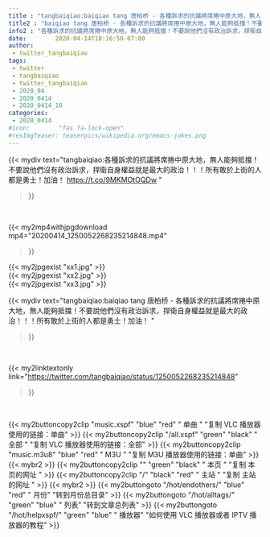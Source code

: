 ```yaml
---
title : "tangbaiqiao:baiqiao tang 唐柏桥 - 各種訴求的抗議將席捲中原大地，無人能夠抵擋！不要說他們沒有政治訴求，捍衛自身權益就是最大的政治！！！所有敢於上街的人都是勇士！加油！ "
title2 : "baiqiao tang 唐柏桥 - 各種訴求的抗議將席捲中原大地，無人能夠抵擋！不要說他們沒有政治訴求，捍衛自身權益就是最大的政治！！！所有敢於上街的人都是勇士！加油！ "
info2 : "各種訴求的抗議將席捲中原大地，無人能夠抵擋！不要說他們沒有政治訴求，捍衛自身權益就是最大的政治！！！所有敢於上街的人都是勇士！加油！ https://t.co/9MKMOtOQDw "
date:        2020-04-14T10:16:50-07:00
author:
 - twitter_tangbaiqiao
tags:
 - twitter
 - tangbaiqiao
 - twitter_tangbaiqiao
 - 2020_04
 - 2020_0414
 - 2020_0414_10
categories:
 - 2020_0414
#icon:        "fas fa-lock-open"
#resImgTeaser: teaserpics/wikipedia.org/emacs-jokes.png
---
```


{{< mydiv text="tangbaiqiao:各種訴求的抗議將席捲中原大地，無人能夠抵擋！不要說他們沒有政治訴求，捍衛自身權益就是最大的政治！！！所有敢於上街的人都是勇士！加油！ https://t.co/9MKMOtOQDw "
>}}
<br>


{{< my2mp4withjpgdownload mp4="20200414_1250052268235214848.mp4"
>}}

{{< my2jpgexist "xx1.jpg" >}}<br>
{{< my2jpgexist "xx2.jpg" >}}<br>
{{< my2jpgexist "xx3.jpg" >}}<br>



{{< mydiv text="tangbaiqiao:baiqiao tang 唐柏桥 - 各種訴求的抗議將席捲中原大地，無人能夠抵擋！不要說他們沒有政治訴求，捍衛自身權益就是最大的政治！！！所有敢於上街的人都是勇士！加油！ "
>}}
<br>

{{< my2linktextonly link="https://twitter.com/tangbaiqiao/status/1250052268235214848"
>}}


<br>

{{< my2buttoncopy2clip "music.xspf"        "blue"   "red"    " 单曲 "  "复制 VLC 播放器使用的链接：单曲" >}} {{< my2buttoncopy2clip "/all.xspf"         "green"  "black"  " 全部 "  "复制 VLC 播放器使用的链接：全部" >}} {{< my2buttoncopy2clip "music.m3u8"        "blue"   "red"    " M3U  "    "复制 M3U 播放器使用的链接：单曲" >}} {{< mybr2 >}} {{< my2buttoncopy2clip ""                  "green"  "black"  " 本页 "    "复制 本页的网址 " >}} {{< my2buttoncopy2clip "/"                 "black"  "red"    " 主站 "    "复制 主站的网址 " >}} {{< mybr2 >}} {{< my2buttongoto      "/hot/endothers/"   "blue"   "red"    " 月份"   "转到月份总目录" >}} {{< my2buttongoto      "/hot/alltags/"     "green"  "blue"   " 列表"   "转到文章总列表" >}} {{< my2buttongoto      "/hot/helpxspf/"    "green"  "blue"   " 播放器" "如何使用 VLC 播放器或者 IPTV 播放器的教程" >}} 
